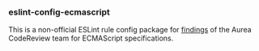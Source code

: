 ### eslint-config-ecmascript

This is a non-official ESLint rule config package for [findings](https://confluence.devfactory.com/pages/viewpage.action?pageId=329518915&src=contextnavpagetreemode) of the Aurea CodeReview team  for ECMAScript specifications.
